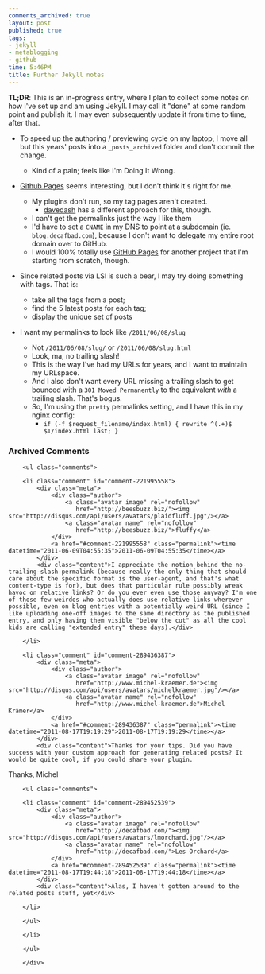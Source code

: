 ```yaml
---
comments_archived: true
layout: post
published: true
tags:
- jekyll
- metablogging
- github
time: 5:46PM
title: Further Jekyll notes
---
```


**TL;DR**: This is an in-progress entry, where I plan to collect some notes on how I've
set up and am using Jekyll. I may call it "done" at some random point and
publish it. I may even subsequently update it from time to time, after that.

* To speed up the authoring / previewing cycle on my laptop, I move all but this
  years' posts into a `_posts_archived` folder and don't commit the change.
    * Kind of a pain; feels like I'm Doing It Wrong.

* [Github Pages][pages] seems interesting, but I don't think it's right for me.
    * My plugins don't run, so my tag pages aren't created.
        * [davedash][] has a different approach for this, though.
    * I can't get the permalinks just the way I like them
    * I'd have to set a `CNAME` in my DNS to point at a subdomain (ie.
      `blog.decafbad.com`), because I don't want to delegate my entire root
      domain over to GitHub.
    * I would 100% totally use [GitHub Pages][pages] for another project that
      I'm starting from scratch, though.

* Since related posts via LSI is such a bear, I may try doing something with
  tags. That is: 
    * take all the tags from a post;
    * find the 5 latest posts for each tag;
    * display the unique set of posts

* I want my permalinks to look like `/2011/06/08/slug`
    * Not `/2011/06/08/slug/` or `/2011/06/08/slug.html`
    * Look, ma, no trailing slash!
    * This is the way I've had my URLs for years, and I want to maintain my URLspace.
    * And I also don't want every URL missing a trailing slash to get bounced
      with a `301 Moved Permanently` to the equivalent *with* a trailing
      slash. That's bogus.
    * So, I'm using the `pretty` permalinks setting, and I have this in my
      nginx config:
        * `if (-f $request_filename/index.html) { rewrite ^(.+)$ $1/index.html last; }`
      
[pages]: http://pages.github.com/
[davedash]: https://github.com/davedash/davedash.github.com

<div id="comments" class="comments archived-comments">
            <h3>Archived Comments</h3>
            
        <ul class="comments">
            
        <li class="comment" id="comment-221995558">
            <div class="meta">
                <div class="author">
                    <a class="avatar image" rel="nofollow" 
                       href="http://beesbuzz.biz/"><img src="http://disqus.com/api/users/avatars/plaidfluff.jpg"/></a>
                    <a class="avatar name" rel="nofollow" 
                       href="http://beesbuzz.biz/">fluffy</a>
                </div>
                <a href="#comment-221995558" class="permalink"><time datetime="2011-06-09T04:55:35">2011-06-09T04:55:35</time></a>
            </div>
            <div class="content">I appreciate the notion behind the no-trailing-slash permalink (because really the only thing that should care about the specific format is the user-agent, and that's what content-type is for), but does that particular rule possibly wreak havoc on relative links? Or do you ever even use those anyway? I'm one of those few weirdos who actually does use relative links wherever possible, even on blog entries with a potentially weird URL (since I like uploading one-off images to the same directory as the published entry, and only having them visible "below the cut" as all the cool kids are calling "extended entry" these days).</div>
            
        </li>
    
        <li class="comment" id="comment-289436387">
            <div class="meta">
                <div class="author">
                    <a class="avatar image" rel="nofollow" 
                       href="http://www.michel-kraemer.de"><img src="http://disqus.com/api/users/avatars/michelkraemer.jpg"/></a>
                    <a class="avatar name" rel="nofollow" 
                       href="http://www.michel-kraemer.de">Michel Krämer</a>
                </div>
                <a href="#comment-289436387" class="permalink"><time datetime="2011-08-17T19:19:29">2011-08-17T19:19:29</time></a>
            </div>
            <div class="content">Thanks for your tips. Did you have success with your custom approach for generating related posts? It would be quite cool, if you could share your plugin.

Thanks,
Michel</div>
            
        <ul class="comments">
            
        <li class="comment" id="comment-289452539">
            <div class="meta">
                <div class="author">
                    <a class="avatar image" rel="nofollow" 
                       href="http://decafbad.com/"><img src="http://disqus.com/api/users/avatars/lmorchard.jpg"/></a>
                    <a class="avatar name" rel="nofollow" 
                       href="http://decafbad.com/">Les Orchard</a>
                </div>
                <a href="#comment-289452539" class="permalink"><time datetime="2011-08-17T19:44:18">2011-08-17T19:44:18</time></a>
            </div>
            <div class="content">Alas, I haven't gotten around to the related posts stuff, yet</div>
            
        </li>
    
        </ul>
    
        </li>
    
        </ul>
    
        </div>
    